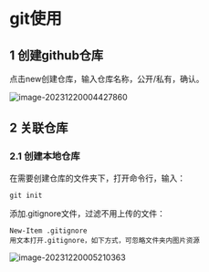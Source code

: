# git使用

## 1 创建github仓库

点击new创建仓库，输入仓库名称，公开/私有，确认。

<img src="https://typora-picture-01.oss-cn-shenzhen.aliyuncs.com/image-20231220004427860.png" alt="image-20231220004427860"  />

## 2 关联仓库

### 2.1 创建本地仓库

在需要创建仓库的文件夹下，打开命令行，输入：

```
git init
```

添加.gitignore文件，过滤不用上传的文件：

```
New-Item .gitignore
用文本打开.gitignore，如下方式，可忽略文件夹内图片资源
```

![image-20231220005210363](https://typora-picture-01.oss-cn-shenzhen.aliyuncs.com/image-20231220005210363.png)

